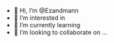 - 👋 Hi, I’m @Ezandmann
- 👀 I’m interested in 
- 🌱 I’m currently learning 
- 💞️ I’m looking to collaborate on ...


<!---
Ezandmann/Ezandmann is a ✨ special ✨ repository because its `README.md` (this file) appears on your GitHub profile.
You can click the Preview link to take a look at your changes.
--->
